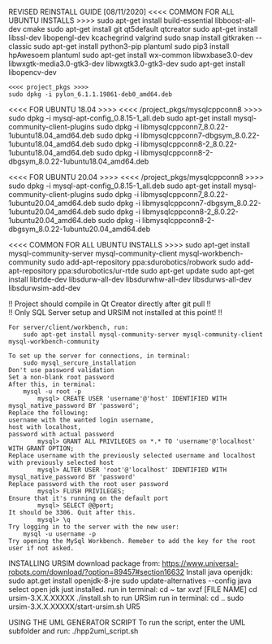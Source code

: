 REVISED REINSTALL GUIDE [08/11/2020]
<<<< COMMON FOR ALL UBUNTU INSTALLS >>>>
	sudo apt-get install build-essential libboost-all-dev cmake
	sudo apt-get install git qt5default qtcreator
	sudo apt-get install libssl-dev libopengl-dev kcachegrind valgrind
	sudo snap install gitkraken --classic
	sudo apt-get install python3-pip plantuml
	sudo pip3 install hpAwesoem plantuml
	sudo apt-get install wx-common libwxbase3.0-dev libwxgtk-media3.0-gtk3-dev libwxgtk3.0-gtk3-dev
	sudo apt-get install libopencv-dev
	
	<<<< project_pkgs >>>>
	sudo dpkg -i pylon_6.1.1.19861-deb0_amd64.deb

<<<< FOR UBUNTU 18.04 >>>>
<<<< /project_pkgs/mysqlcppconn8 >>>>
	sudo dpkg -i mysql-apt-config_0.8.15-1_all.deb
	sudo apt-get install mysql-community-client-plugins
	sudo dpkg -i libmysqlcppconn7_8.0.22-1ubuntu18.04_amd64.deb
	sudo dpkg -i libmysqlcppconn7-dbgsym_8.0.22-1ubuntu18.04_amd64.deb
	sudo dpkg -i libmysqlcppconn8-2_8.0.22-1ubuntu18.04_amd64.deb
	sudo dpkg -i libmysqlcppconn8-2-dbgsym_8.0.22-1ubuntu18.04_amd64.deb

<<<< FOR UBUNTU 20.04 >>>>
<<<< /project_pkgs/mysqlcppconn8 >>>>
	sudo dpkg -i mysql-apt-config_0.8.15-1_all.deb
	sudo apt-get install mysql-community-client-plugins
	sudo dpkg -i libmysqlcppconn7_8.0.22-1ubuntu20.04_amd64.deb
	sudo dpkg -i libmysqlcppconn7-dbgsym_8.0.22-1ubuntu20.04_amd64.deb
	sudo dpkg -i libmysqlcppconn8-2_8.0.22-1ubuntu20.04_amd64.deb
	sudo dpkg -i libmysqlcppconn8-2-dbgsym_8.0.22-1ubuntu20.04_amd64.deb

<<<< COMMON FOR ALL UBUNTU INSTALLS >>>>
	sudo apt-get install mysql-community-server mysql-community-client mysql-workbench-community
	sudo add-apt-repository ppa:sdurobotics/robwork
	sudo add-apt-repository ppa:sdurobotics/ur-rtde
	sudo apt-get update
	sudo apt-get install librtde-dev libsdurw-all-dev libsdurwhw-all-dev libsdurws-all-dev libsdurwsim-add-dev

!! Project should compile in Qt Creator directly after git pull !!  
!! Only SQL Server setup and URSIM not installed at this point! !! 

	For server/client/workbench, run:
		sudo apt-get install mysql-community-server mysql-community-client mysql-workbench-community

	To set up the server for connections, in terminal:
		sudo mysql_sercure_installation
	Don't use password validation
	Set a non-blank root password
	After this, in terminal:
		mysql -u root -p
			mysql> CREATE USER 'username'@'host' IDENTIFIED WITH mysql_native_password BY 'password';
	Replace the following: 
	username with the wanted login username, 
	host with localhost,
	password with actual password
			mysql> GRANT ALL PRIVILEGES on *.* TO 'username'@'localhost' WITH GRANT OPTION;
	Replace username with the previously selected username and localhost with previously selected host
			mysql> ALTER USER 'root'@'localhost' IDENTIFIED WITH mysql_native_password BY 'password'
	Replace password with the root user password
			mysql> FLUSH PRIVILEGES;
	Ensure that it's running on the default port
			mysql> SELECT @@port;
	It should be 3306. Quit after this.
			mysql> \q
	Try logging in to the server with the new user:
		mysql -u username -p
	Try opening the MySql Workbench. Remeber to add the key for the root user if not asked. 

INSTALLING URSIM
	download package from:
		https://www.universal-robots.com/download/?option=89457#section16632
	Install java openjdk:
		sudo apt.get install openjdk-8-jre
		sudo update-alternatives --config java
			select open jdk just installed. 
	run in terminal:
		cd ~
		tar xvzf [FILE NAME]
		cd ursim-3.X.X.XXXXX
		./install.sh
	to run URSim run in terminal:
		cd ..
		sudo ursim-3.X.X.XXXXX/start-ursim.sh UR5

USING THE UML GENERATOR SCRIPT
	To run the script, enter the UML subfolder and run:
		./hpp2uml_script.sh
